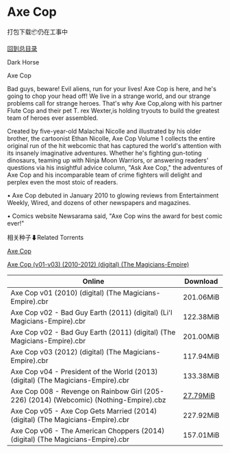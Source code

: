 # Axe Cop

打包下载📦仍在工事中

[回到总目录](/Catalogs.md)

Dark Horse

Axe Cop

Bad guys, beware! Evil aliens, run for your lives! Axe Cop is here, and he's going to chop your head off! We live in a strange world, and our strange problems call for strange heroes. That's why Axe Cop,along with his partner Flute Cop and their pet T. rex Wexter,is holding tryouts to build the greatest team of heroes ever assembled.



Created by five-year-old Malachai Nicolle and illustrated by his older brother, the cartoonist Ethan Nicolle, Axe Cop Volume 1 collects the entire original run of the hit webcomic that has captured the world's attention with its insanely imaginative adventures. Whether he's fighting gun-toting dinosaurs, teaming up with Ninja Moon Warriors, or answering readers' questions via his insightful advice column, "Ask Axe Cop," the adventures of Axe Cop and his incomparable team of crime fighters will delight and perplex even the most stoic of readers.



• Axe Cop debuted in January 2010 to glowing reviews from Entertainment Weekly, Wired, and dozens of other newspapers and magazines.



• Comics website Newsarama said, "Axe Cop wins the award for best comic ever!"





相关种子⬇Related Torrents

[Axe Cop](https://github.com/alicewish/markdown/blob/master/torrent/Axe-Cop.md)

[Axe Cop (v01-v03) (2010-2012) (digital) (The Magicians-Empire)](https://github.com/alicewish/markdown/blob/master/torrent/Axe-Cop--v01-v03---2010-2012---digital---The-Magicians-Empire.md)

Online | Download
--- | ---
Axe Cop v01 (2010) (digital) (The Magicians-Empire).cbr | 201.06MiB
Axe Cop v02 - Bad Guy Earth (2011) (digital) (Li'l Magicians-Empire).cbr | 122.38MiB
Axe Cop v02 - Bad Guy Earth (2011) (digital) (The Magicians-Empire).cbr | 201.00MiB
Axe Cop v03 (2012) (digital) (The Magicians-Empire).cbr | 117.94MiB
Axe Cop v04 - President of the World (2013) (digital) (The Magicians-Empire).cbr | 133.38MiB
Axe Cop 008 - Revenge on Rainbow Girl (205-226) (2014) (Webcomic) (Nothing-Empire).cbz | [27.79MiB](https://pan.baidu.com/s/1i52BIdR#list/path=%2F0-Day%20Week%20of%202014%20Q2%2F0-Day%20Week%20of%202014.05.28%2F%E3%82%B9%E3%82%B5%E3%82%A2%E3%82%A6%E3%82%B7%E3%82%AF%E3%82%A2%E3%82%A8%E3%82%BB%E3%82%A4%E3%82%BF%E3%82%BF%E3%82%B1%E3%82%BF%E3%82%AB%E3%82%B3%E3%82%AD%E3%82%A4%E3%82%AD%E3%82%A6%E3%82%AF%E3%82%A2%E3%82%B3%E3%82%A8%E3%82%A2%E3%82%B9%E3%82%BD%E3%82%B1%E3%82%B7%E3%82%AB%E3%82%B5%E3%82%B5&parentPath=%2F0-Day%20Week%20of%202014%20Q2)
Axe Cop v05 - Axe Cop Gets Married (2014) (digital) (The Magicians-Empire).cbr | 227.92MiB
Axe Cop v06 - The American Choppers (2014) (digital) (The Magicians-Empire).cbr | 157.01MiB